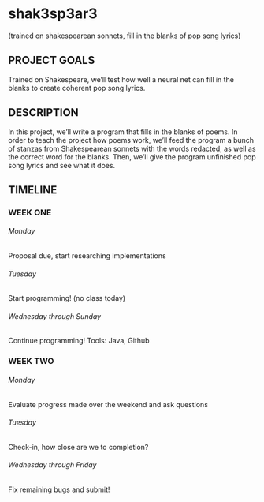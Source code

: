 # shak3sp3ar3
(trained on shakespearean sonnets, fill in the blanks of pop song lyrics)

## PROJECT GOALS
Trained on Shakespeare, we’ll test how well a neural net can fill in the blanks to create coherent pop song lyrics. 

## DESCRIPTION
In this project, we’ll write a program that fills in the blanks of poems. In order to teach the project how poems work, we’ll feed the program a bunch of stanzas from Shakespearean sonnets with the words redacted, as well as the correct word for the blanks. Then, we’ll give the program unfinished pop song lyrics and see what it does.

## TIMELINE
### WEEK ONE 

###### Monday
Proposal due, start researching implementations

###### Tuesday
Start programming!  (no class today)

###### Wednesday through Sunday
Continue programming!  Tools: Java, Github

### WEEK TWO

###### Monday 
Evaluate progress made over the weekend and ask questions

###### Tuesday 
Check-in, how close are we to completion? 

###### Wednesday through Friday
Fix remaining bugs and submit!
 
